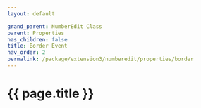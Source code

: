 ```yaml
---
layout: default

grand_parent: NumberEdit Class
parent: Properties
has_children: false
title: Border Event
nav_order: 2
permalink: /package/extension3/numberedit/properties/border
---
```

# {{ page.title }}
